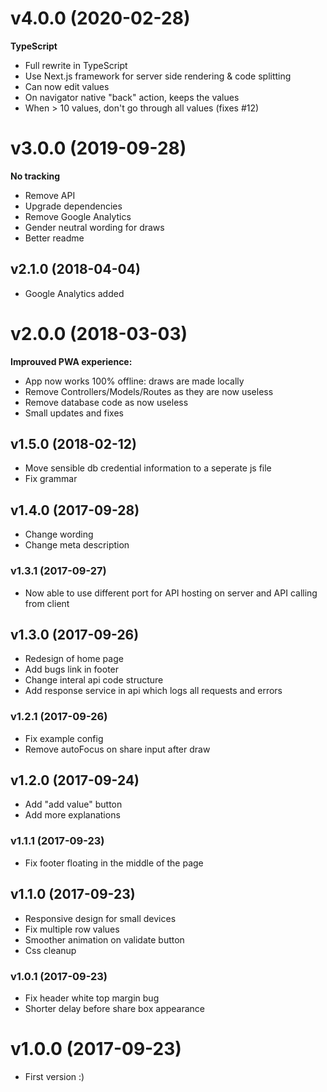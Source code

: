 # v4.0.0 (2020-02-28)

**TypeScript**

  - Full rewrite in TypeScript
  - Use Next.js framework for server side rendering & code splitting
  - Can now edit values
  - On navigator native "back" action, keeps the values
  - When > 10 values, don't go through all values (fixes #12)

# v3.0.0 (2019-09-28)

**No tracking**

  - Remove API
  - Upgrade dependencies
  - Remove Google Analytics
  - Gender neutral wording for draws
  - Better readme

## v2.1.0 (2018-04-04)

  - Google Analytics added

# v2.0.0 (2018-03-03)

**Improuved PWA experience:**

  - App now works 100% offline: draws are made locally
  - Remove Controllers/Models/Routes as they are now useless
  - Remove database code as now useless
  - Small updates and fixes

## v1.5.0 (2018-02-12)

  - Move sensible db credential information to a seperate js file
  - Fix grammar

## v1.4.0 (2017-09-28)

  - Change wording
  - Change meta description

### v1.3.1 (2017-09-27)

  - Now able to use different port for API hosting on server and API calling from client

## v1.3.0 (2017-09-26)

  - Redesign of home page
  - Add bugs link in footer
  - Change interal api code structure
  - Add response service in api which logs all requests and errors

### v1.2.1 (2017-09-26)

  - Fix example config
  - Remove autoFocus on share input after draw

## v1.2.0 (2017-09-24)

  - Add "add value" button
  - Add more explanations

### v1.1.1 (2017-09-23)

  - Fix footer floating in the middle of the page

## v1.1.0 (2017-09-23)

  - Responsive design for small devices
  - Fix multiple row values
  - Smoother animation on validate button
  - Css cleanup

### v1.0.1 (2017-09-23)

  - Fix header white top margin bug
  - Shorter delay before share box appearance

# v1.0.0 (2017-09-23)

  - First version :)
